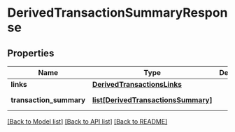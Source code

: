 # DerivedTransactionSummaryResponse


## Properties
Name | Type | Description | Notes
------------ | ------------- | ------------- | -------------
**links** | [**DerivedTransactionsLinks**](DerivedTransactionsLinks.md) |  | [optional] 
**transaction_summary** | [**list[DerivedTransactionsSummary]**](DerivedTransactionsSummary.md) |  | [optional] [readonly] 

[[Back to Model list]](../README.md#documentation-for-models) [[Back to API list]](../README.md#documentation-for-api-endpoints) [[Back to README]](../README.md)


